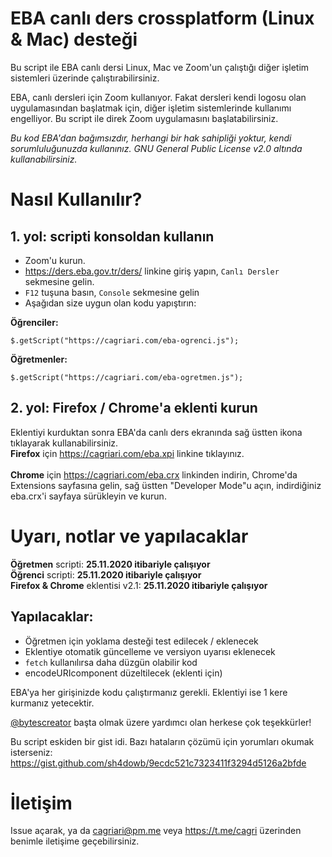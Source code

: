 # EBA canlı ders crossplatform (Linux & Mac) desteği
Bu script ile EBA canlı dersi Linux, Mac ve Zoom'un çalıştığı diğer işletim sistemleri üzerinde çalıştırabilirsiniz.

EBA, canlı dersleri için Zoom kullanıyor. Fakat dersleri kendi logosu olan uygulamasından başlatmak için, diğer işletim sistemlerinde kullanımı engelliyor. Bu script ile direk Zoom uygulamasını başlatabilirsiniz.

_Bu kod EBA'dan bağımsızdır, herhangi bir hak sahipliği yoktur, kendi sorumluluğunuzda kullanınız. GNU General Public License v2.0 altında kullanabilirsiniz._

# Nasıl Kullanılır?
## 1. yol: scripti konsoldan kullanın
- Zoom'u kurun.
- https://ders.eba.gov.tr/ders/ linkine giriş yapın, `Canlı Dersler` sekmesine gelin.
- `F12` tuşuna basın, `Console` sekmesine gelin
- Aşağıdan size uygun olan kodu yapıştırın:

**Öğrenciler:**
```
$.getScript("https://cagriari.com/eba-ogrenci.js");
```

**Öğretmenler:**
```
$.getScript("https://cagriari.com/eba-ogretmen.js");
```

## 2. yol: Firefox / Chrome'a eklenti kurun
Eklentiyi kurduktan sonra EBA'da canlı ders ekranında sağ üstten ikona tıklayarak kullanabilirsiniz.<br>
**Firefox** için https://cagriari.com/eba.xpi linkine tıklayınız.<br><br>
**Chrome** için https://cagriari.com/eba.crx linkinden indirin, Chrome'da Extensions sayfasına gelin, sağ üstten "Developer Mode"u açın, indirdiğiniz eba.crx'i sayfaya sürükleyin ve kurun.


# Uyarı, notlar ve yapılacaklar
**Öğretmen** scripti: **25.11.2020 itibariyle çalışıyor**<br>
**Öğrenci** scripti: **25.11.2020 itibariyle çalışıyor**<br>
**Firefox & Chrome** eklentisi v2.1: **25.11.2020 itibariyle çalışıyor**<br>

## Yapılacaklar:
- Öğretmen için yoklama desteği test edilecek / eklenecek
- Eklentiye otomatik güncelleme ve versiyon uyarısı eklenecek
- ```fetch``` kullanılırsa daha düzgün olabilir kod
- encodeURIcomponent düzeltilecek (eklenti için)

EBA'ya her girişinizde kodu çalıştırmanız gerekli. Eklentiyi ise 1 kere kurmanız yetecektir.

[@bytescreator](https://github.com/bytescreator) başta olmak üzere yardımcı olan herkese çok teşekkürler!

Bu script eskiden bir gist idi. Bazı hataların çözümü için yorumları okumak isterseniz:<br>
https://gist.github.com/sh4dowb/9ecdc521c7323411f3294d5126a2bfde


# İletişim
Issue açarak, ya da cagriari@pm.me veya https://t.me/cagri üzerinden benimle iletişime geçebilirsiniz.

